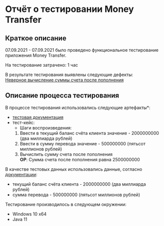 # Отчёт о тестировании Money Transfer

## Краткое описание

07.09.2021 - 07.09.2021 было проведено функциональное тестирование приложения Money Transfer.

На тестирование затрачено: 1 час

В результате тестирования выявлены следующие дефекты:  
[Неверное вычисление суммы счета после пополнения](https://github.com/Maryust/JavaHomework1.1/issues/1#issue-989958056)

## Описание процесса тестирования

В процессе тестирования использовались следующие артефакты*:
* [тестовая документация](https://github.com/netology-code/javaqa-homeworks/blob/master/intro/MERGED.md)
* тест-кейс:
    * Шаги воспроизведения:
    1. Ввести в текущий баланс счёта клиента значение - 2000000000 (два миллиарда рублей)
    2. Ввести в сумму перевода значение - 500000000 (пятьсот миллионов рублей)
    3. Вычислить сумму счета после пополнения  
  **ОР**: Сумма счета после пополнения равна 2500000000

В качестве тестовых данных использовались данные, согласно [документации](https://github.com/netology-code/javaqa-homeworks/blob/master/intro/MERGED.md):
* текущий баланс счёта клиента - 2000000000 (два миллиарда рублей)
* сумма перевода  - 500000000 (пятьсот миллионов рублей)

Тестирование производилось в следующем окружении:
* Windows 10 x64
* Java 11